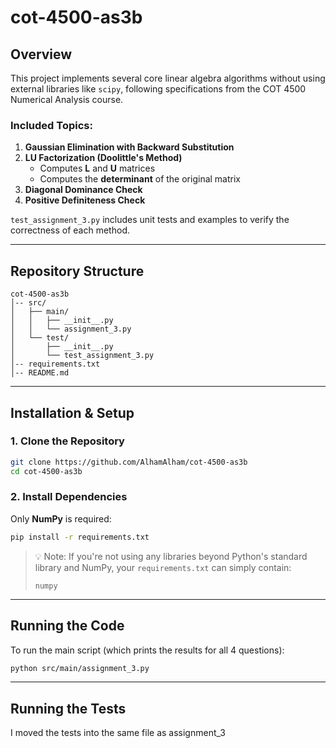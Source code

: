 # cot-4500-as3b

## Overview
This project implements several core linear algebra algorithms without using external libraries like `scipy`, following specifications from the COT 4500 Numerical Analysis course.

### Included Topics:
1. **Gaussian Elimination with Backward Substitution**  
2. **LU Factorization (Doolittle's Method)**  
   - Computes **L** and **U** matrices  
   - Computes the **determinant** of the original matrix  
3. **Diagonal Dominance Check**  
4. **Positive Definiteness Check**

`test_assignment_3.py` includes unit tests and examples to verify the correctness of each method.

---

## Repository Structure
```
cot-4500-as3b
│-- src/
│   ├── main/
│   │   ├── __init__.py
│   │   └── assignment_3.py
│   └── test/
│       ├── __init__.py
│       └── test_assignment_3.py
│-- requirements.txt
│-- README.md
```

---

## Installation & Setup

### **1. Clone the Repository**
```bash
git clone https://github.com/AlhamAlham/cot-4500-as3b
cd cot-4500-as3b
```

### **2. Install Dependencies**
Only **NumPy** is required:
```bash
pip install -r requirements.txt
```

> 💡 Note: If you're not using any libraries beyond Python's standard library and NumPy, your `requirements.txt` can simply contain:
> ```
> numpy
> ```

---

## Running the Code

To run the main script (which prints the results for all 4 questions):
```bash
python src/main/assignment_3.py
```

---

## Running the Tests

I moved the tests into the same file as assignment_3
